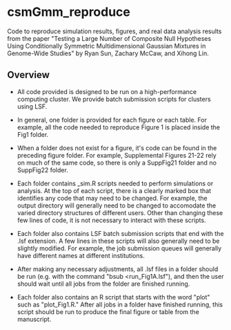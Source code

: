 # csmGmm_reproduce

Code to reproduce simulation results, figures, and real data analysis results from the paper "Testing a Large Number of Composite Null Hypotheses Using Conditionally Symmetric Multidimensional Gaussian Mixtures in Genome-Wide Studies" by Ryan Sun, Zachary McCaw, and Xihong Lin.

## Overview
- All code provided is designed to be run on a high-performance computing cluster. We provide batch submission scripts for clusters using LSF.

- In general, one folder is provided for each figure or each table. For example, all the code needed to reproduce Figure 1 is placed inside the Fig1 folder.

- When a folder does not exist for a figure, it's code can be found in the preceding figure folder. For example, Supplemental Figures 21-22 rely on much of the same code, so there is only a SuppFig21 folder and no SuppFig22 folder.

- Each folder contains _sim.R scripts needed to perform simulations or analysis. At the top of each script, there is a clearly marked box that identifies any code that may need to be changed. For example, the output directory will generally need to be changed to accomodate the varied directory structures of different users. Other than changing these few lines of code, it is not necessary to interact with these scripts.

- Each folder also contains LSF batch submission scripts that end with the .lsf extension. A few lines in these scripts will also generally need to be slightly modified. For example, the job submission queues will generally have different names at different institutions.

- After making any necessary adjustments, all .lsf files in a folder should be run (e.g. with the command "bsub <run_Fig1A.lsf"), and then the user should wait until all jobs from the folder are finished running.

- Each folder also contains an R script that starts with the word "plot" such as "plot_Fig1.R." After all jobs in a folder have finished running, this script should be run to produce the final figure or table from the manuscript.

